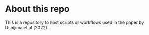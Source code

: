 # About this repo

This is a repository to host scripts or workflows used in the paper by Ushijima et al (2022).

